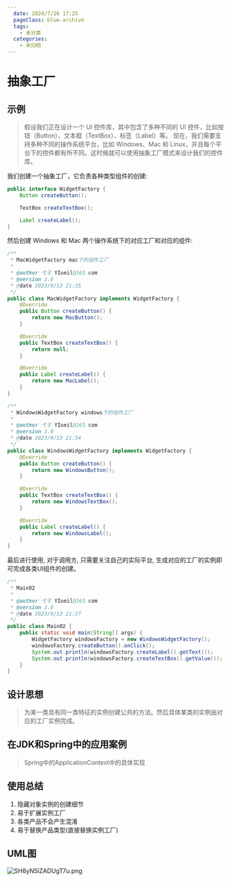 ```yaml
---
  date: 2024/7/26 17:25
  pageClass: blue-archive
  tags:
    - 未分类
  categories:
    - 未归档
---
```


# 抽象工厂

## 示例

> 假设我们正在设计一个 UI 控件库，其中包含了多种不同的 UI 控件，比如按钮（Button）、文本框（TextBox）、标签（Label）等。
> 现在，我们需要支持多种不同的操作系统平台，比如 Windows、Mac 和 Linux，并且每个平台下的控件都有所不同。这时候就可以使用抽象工厂模式来设计我们的控件库。

我们创建一个抽象工厂，它负责各种类型组件的创建:

```java
public interface WidgetFactory {
    Button createButton();

    TextBox createTextBox();

    Label createLabel();
}
```

然后创建 Windows 和 Mac 两个操作系统下的对应工厂和对应的组件:

```java
/**
 * MacWidgetFactory mac下的组件工厂
 *
 * @author 弋孓 YIueil@163.com
 * @version 1.0
 * @date 2023/9/13 21:35
 */
public class MacWidgetFactory implements WidgetFactory {
    @Override
    public Button createButton() {
        return new MacButton();
    }

    @Override
    public TextBox createTextBox() {
        return null;
    }

    @Override
    public Label createLabel() {
        return new MacLabel();
    }
}
```

```java
/**
 * WindowsWidgetFactory windows下的组件工厂
 *
 * @author 弋孓 YIueil@163.com
 * @version 1.0
 * @date 2023/9/13 21:34
 */
public class WindowsWidgetFactory implements WidgetFactory {
    @Override
    public Button createButton() {
        return new WindowsButton();
    }

    @Override
    public TextBox createTextBox() {
        return new WindowsTextBox();
    }

    @Override
    public Label createLabel() {
        return new WindowsLabel();
    }
}
```

最后进行使用, 对于调用方, 只需要关注自己的实际平台, 生成对应的工厂的实例即可完成各类UI组件的创建。

```java
/**
 * Main02
 *
 * @author 弋孓 YIueil@163.com
 * @version 1.0
 * @date 2023/9/13 21:27
 */
public class Main02 {
    public static void main(String[] args) {
        WidgetFactory windowsFactory = new WindowsWidgetFactory();
        windowsFactory.createButton().onClick();
        System.out.println(windowsFactory.createLabel().getText());
        System.out.println(windowsFactory.createTextBox().getValue());
    }
}
```

## 设计思想
> 为某一类具有同一类特征的实例创建公共的方法。然后具体某类的实例由对应的工厂实例完成。

## 在JDK和Spring中的应用案例

> Spring中的ApplicationContext中的具体实现

## 使用总结

1. 隐藏对象实例的创建细节
2. 易于扩展实例工厂
3. 各类产品不会产生混淆
4. 易于替换产品类型(直接替换实例工厂)

## UML图

![SH6yN5lZADUgT7u.png](https://s2.loli.net/2023/09/13/SH6yN5lZADUgT7u.png)
